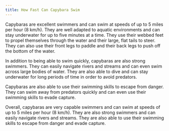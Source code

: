 ```yaml
---
title: How Fast Can Capybara Swim
---
```


Capybaras are excellent swimmers and can swim at speeds of up to 5 miles per hour (8 km/h). They are well adapted to aquatic environments and can stay underwater for up to five minutes at a time. They use their webbed feet to propel themselves through the water and their large, flat tails to steer. They can also use their front legs to paddle and their back legs to push off the bottom of the water.

In addition to being able to swim quickly, capybaras are also strong swimmers. They can easily navigate rivers and streams and can even swim across large bodies of water. They are also able to dive and can stay underwater for long periods of time in order to avoid predators.

Capybaras are also able to use their swimming skills to escape from danger. They can swim away from predators quickly and can even use their swimming skills to evade capture.

Overall, capybaras are very capable swimmers and can swim at speeds of up to 5 miles per hour (8 km/h). They are also strong swimmers and can easily navigate rivers and streams. They are also able to use their swimming skills to escape from danger and evade capture.